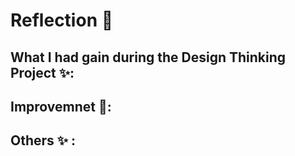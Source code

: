 # Reflection 📝
## What I had gain during the Design Thinking Project ✨:

## Improvemnet 💪:

## Others ✨ :


